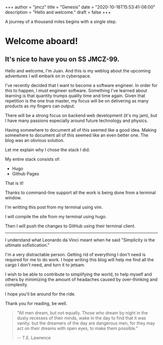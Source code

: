 +++
author = "jmcz"
title = "Genesis"
date = "2020-10-16T15:53:41-06:00"
description = "Hello and welcome."
draft = false
+++

A journey of a thousand miles begins with a single step.
<!--more-->

# Welcome aboard!

## It's nice to have you on SS JMCZ-99.


Hello and welcome, I'm Juan. And this is my weblog about the upcoming adventures I will embark on in cyberspace.


I've recently decided that I want to become a software engineer. In order for this to happen, I must engineer software. Something I've learned about learning is that quantity trumps quality time and time again. Given that repetition is the one true master, my focus will be on delivering as many products as my fingers can output.


There will be a strong focus on backend web development (it's my jam), but I have many passions especially around future technology and physics.


Having somewhere to document all of this seemed like a good idea. Making somewhere to document all of this seemed like an even better one. The blog was an obvious solution.


Let me explain why I chose the stack I did.

My entire stack consists of:

* Hugo
* Github Pages

That is it!

Thanks to command-line support all the work is being done from a terminal window.

I'm writting this post from my terminal using vim.

I will compile the site from my terminal using hugo.

Then I will push the changes to GitHub using their terminal client.

---

I understand what Leonardo da Vinci meant when he said "Simplicity is the ultimate sofistication."

I'm a very distractable person. Getting rid of everything I don't need is required for me to do work. I hope writing this blog will help me find all the cargo I don't need, and turn it to jetsam. 

I wish to be able to contribute to simplifying the world, to help myself and others by minimizing the amount of headaches caused by over-thinking and complexity.


I hope you'll be around for the ride.


Thank you for reading, be well.


> "All men dream, but not equally. Those who dream by night in the dusty recesses of their minds, wake in the day to find that it was vanity: but the dreamers of the day are dangerous men, for they may act on their dreams with open eyes, to make them possible."
> 
> -- T.E. Lawrence
